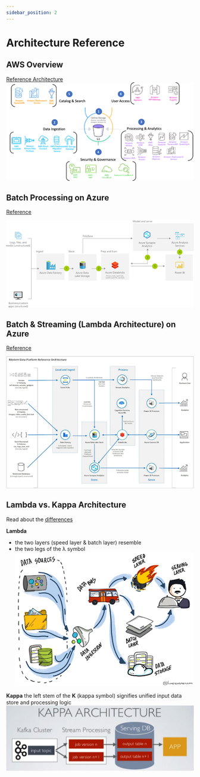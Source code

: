 ```yaml
---
sidebar_position: 2
---
```

# Architecture Reference

## AWS Overview
[Reference Architecture](https://docs.aws.amazon.com/wellarchitected/latest/analytics-lens/reference-architecture.html)
![aws-overview.png](./assets/aws-overview.png)

## Batch Processing on Azure
[Reference](https://docs.microsoft.com/en-us/azure/architecture/solution-ideas/articles/modern-data-warehouse)

![batch-processing-on-azure.png](./assets/batch-processing-on-azure.png)

## Batch & Streaming (Lambda Architecture) on Azure
[Reference](https://docs.microsoft.com/en-us/azure/architecture/example-scenario/dataplate2e/data-platform-end-to-end)

![batch-streaming-azure-lambda.png](./assets/batch-streaming-azure-lambda.png)

## Lambda vs. Kappa Architecture
Read about the [differences](https://luminousmen.com/post/modern-big-data-architectures-lambda-kappa)

**Lambda**
* the two layers (speed layer & batch layer) resemble
* the two legs of the λ symbol
![lambda.png](./assets/lambda.png)

**Kappa**
the left stem of the 𝚱 (kappa symbol) signifies
unified input data store and processing logic 
![kappa.png](./assets/kappa.png)

